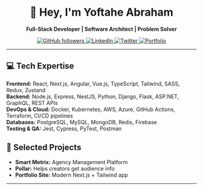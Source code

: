 <div align="center">

# 👋 Hey, I'm Yoftahe Abraham  
**Full-Stack Developer | Software Architect | Problem Solver**  

<p>
  <a href="https://github.com/YoftaheAbraham?tab=followers">
    <img alt="GitHub followers" src="https://img.shields.io/github/followers/YoftaheAbraham?color=green&logo=github">
  </a>
  <a href="https://www.linkedin.com/in/yofabr/">
    <img src="https://img.shields.io/badge/LinkedIn-0077B5?style=flat&logo=linkedin&logoColor=white" alt="LinkedIn" />
  </a>
  <a href="https://x.com/yof_abr">
    <img src="https://img.shields.io/badge/Twitter-1DA1F2?style=flat&logo=twitter&logoColor=white" alt="Twitter" />
  </a>
  <a href="https://yoftahe.vercel.app">
    <img src="https://img.shields.io/badge/Portfolio-FF5722?style=flat&logo=google-chrome&logoColor=white" alt="Portfolio" />
  </a>
</p>

</div>

---

## 💻 Tech Expertise
**Frontend:** React, Next.js, Angular, Vue.js, TypeScript, Tailwind, SASS, Redux, Zustand  
**Backend:** Node.js, Express, NestJS, Python, Django, Flask, ASP.NET, GraphQL, REST APIs  
**DevOps & Cloud:** Docker, Kubernetes, AWS, Azure, GitHub Actions, Terraform, CI/CD pipelines  
**Databases:** PostgreSQL, MySQL, MongoDB, Redis, Firebase  
**Testing & QA:** Jest, Cypress, PyTest, Postman  



## 📂 Selected Projects
- **Smart Metrix:** Agency Management Platform 
- **Pollar:** Helps creators get audience info
- **Portfolio Site:** Modern Next.js + Tailwind app  

---
